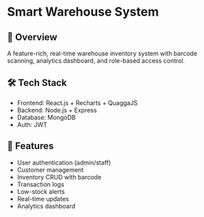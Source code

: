 # Smart Warehouse System

## 🚀 Overview
A feature-rich, real-time warehouse inventory system with barcode scanning, analytics dashboard, and role-based access control.

## 🛠️ Tech Stack
- Frontend: React.js + Recharts + QuaggaJS
- Backend: Node.js + Express
- Database: MongoDB
- Auth: JWT

## 📂 Features
- User authentication (admin/staff)
- Customer management
- Inventory CRUD with barcode
- Transaction logs
- Low-stock alerts
- Real-time updates
- Analytics dashboard
